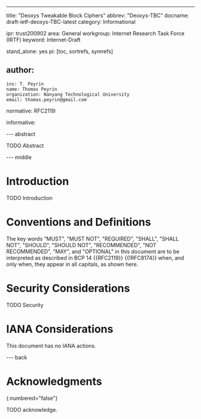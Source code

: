 ---
title: "Deoxys Tweakable Block Ciphers"
abbrev: "Deoxys-TBC"
docname: draft-ietf-deoxys-TBC-latest
category: Informational

ipr: trust200902
area: General
workgroup: Internet Research Task Force (IRTF)
keyword: Internet-Draft

stand_alone: yes
pi: [toc, sortrefs, symrefs]

author:
 -
    ins: T. Peyrin
    name: Thomas Peyrin
    organization: Nanyang Technological University
    email: thomas.peyrin@gmail.com

normative:
  RFC2119:

informative:



--- abstract

TODO Abstract

--- middle

# Introduction

TODO Introduction


# Conventions and Definitions

The key words "MUST", "MUST NOT", "REQUIRED", "SHALL", "SHALL NOT", "SHOULD",
"SHOULD NOT", "RECOMMENDED", "NOT RECOMMENDED", "MAY", and "OPTIONAL" in this
document are to be interpreted as described in BCP 14 {{RFC2119}} {{!RFC8174}}
when, and only when, they appear in all capitals, as shown here.


# Security Considerations

TODO Security


# IANA Considerations

This document has no IANA actions.



--- back

# Acknowledgments
{:numbered="false"}

TODO acknowledge.

